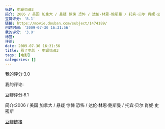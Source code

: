 ```yaml
---
标题: 电锯惊魂3
简介: 2006 / 美国 加拿大 / 悬疑 惊悚 恐怖 / 达伦·林恩·鲍斯曼 / 托宾·贝尔 肖妮·史密斯
豆瓣评分: '8.1'
链接: https://movie.douban.com/subject/1474189/
创建时间: '2009-07-30 16:31:56'
我的评分: '3.0'
标签:
评论:
date: 2009-07-30 16:31:56
title: 看了电影 - 电锯惊魂3
tags: [电影]
categories: []
---
```


我的评分:3.0

我的评论:

豆瓣评分:8.1

简介:2006 / 美国 加拿大 / 悬疑 惊悚 恐怖 / 达伦·林恩·鲍斯曼 / 托宾·贝尔 肖妮·史密斯

[豆瓣链接](https://movie.douban.com/subject/1474189/)


